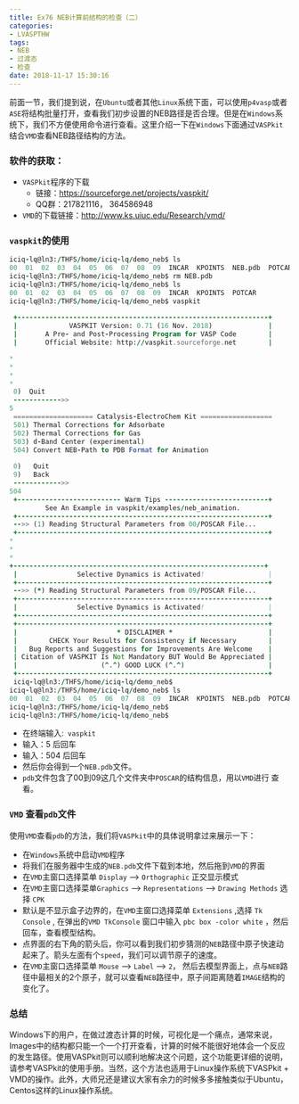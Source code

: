 ```yaml
---
title: Ex76 NEB计算前结构的检查（二）
categories: 
- LVASPTHW
tags: 
- NEB
- 过渡态
- 检查
date: 2018-11-17 15:30:16
---
```




前面一节，我们提到说，在`Ubuntu`或者其他`Linux`系统下面，可以使用`p4vasp`或者`ASE`将结构批量打开，查看我们初步设置的NEB路径是否合理。但是在`Windows`系统下，我们不方便使用命令进行查看。这里介绍一下在`Windows`下面通过`VASPkit`结合`VMD`查看NEB路径结构的方法。



### 软件的获取：

* `VASPkit`程序的下载
  * 链接：https://sourceforge.net/projects/vaspkit/
  * QQ群：217821116， 364586948
* `VMD`的下载链接：http://www.ks.uiuc.edu/Research/vmd/ 



### `vaspkit`的使用

```fortran
iciq-lq@ln3:/THFS/home/iciq-lq/demo_neb$ ls
00  01  02  03  04  05  06  07  08  09  INCAR  KPOINTS  NEB.pdb  POTCAR
iciq-lq@ln3:/THFS/home/iciq-lq/demo_neb$ rm NEB.pdb 
iciq-lq@ln3:/THFS/home/iciq-lq/demo_neb$ ls
00  01  02  03  04  05  06  07  08  09  INCAR  KPOINTS  POTCAR
iciq-lq@ln3:/THFS/home/iciq-lq/demo_neb$ vaspkit 
 
 +---------------------------------------------------------------+
 |             VASPKIT Version: 0.71 (16 Nov. 2018)              |
 |       A Pre- and Post-Processing Program for VASP Code        |
 |       Official Website: http://vaspkit.sourceforge.net        |

*
*
*
*                                                                 
 0)  Quit                                                         
 ------------>>
5
 ==================== Catalysis-ElectroChem Kit ==================
 501) Thermal Corrections for Adsorbate                      
 502) Thermal Corrections for Gas                    
 503) d-Band Center (experimental)                    
 504) Convert NEB-Path to PDB Format for Animation                    
                                                                  
 0)   Quit                                                        
 9)   Back                                                        
 ------------>>
504
 +-------------------------- Warm Tips --------------------------+
         See An Example in vaspkit/examples/neb_animation.        
 +---------------------------------------------------------------+
 -->> (1) Reading Structural Parameters from 00/POSCAR File...
 +---------------------------------------------------------------+
*
*
*
+---------------------------------------------------------------+
 |               Selective Dynamics is Activated!                |
 +---------------------------------------------------------------+
 -->> (*) Reading Structural Parameters from 09/POSCAR File...
 +---------------------------------------------------------------+
 |               Selective Dynamics is Activated!                |
 +---------------------------------------------------------------+
 +---------------------------------------------------------------+
 |                         * DISCLAIMER *                        |
 |        CHECK Your Results for Consistency if Necessary        |
 |   Bug Reports and Suggestions for Improvements Are Welcome    |
 | Citation of VASPKIT Is Not Mandatory BUT Would Be Appreciated |
 |                     (^.^) GOOD LUCK (^.^)                     |
 +---------------------------------------------------------------+
 iciq-lq@ln3:/THFS/home/iciq-lq/demo_neb$ 
iciq-lq@ln3:/THFS/home/iciq-lq/demo_neb$ ls
00  01  02  03  04  05  06  07  08  09  INCAR  KPOINTS  NEB.pdb  POTCAR
iciq-lq@ln3:/THFS/home/iciq-lq/demo_neb$ 
iciq-lq@ln3:/THFS/home/iciq-lq/demo_neb$ 

```



* 在终端输入:` vaspkit`
* 输入：5 后回车
* 输入：504 后回车
* 然后你会得到一个`NEB.pdb`文件。
* `pdb`文件包含了00到09这几个文件夹中`POSCAR`的结构信息，用以`VMD`进行 查看。



### `VMD` 查看`pdb`文件

使用`VMD`查看`pdb`的方法，我们将`VASPkit`中的具体说明拿过来展示一下：

* 在`Windows`系统中启动`VMD`程序
* 将我们在服务器中生成的`NEB.pdb`文件下载到本地，然后拖到`VMD`的界面
* 在`VMD`主窗口选择菜单 `Display` --> `Orthographic` 正交显示模式 
* 在`VMD`主窗口选择菜单`Graphics` --> `Representations` --> `Drawing Methods` 选择 `CPK`
* 默认是不显示盒子边界的，在`VMD`主窗口选择菜单 `Extensions` ,选择 `Tk Console` , 在弹出的`VMD TkConsole` 窗口中输入 `pbc box -color white` ，然后回车，查看模型结构。
* 点界面的右下角的箭头后，你可以看到我们初步猜测的`NEB`路径中原子快速动起来了。箭头左面有个`speed`，我们可以调节原子的速度。
* 在`VMD`主窗口选择菜单 `Mouse` --> `Label` --> `2`， 然后去模型界面上，点与`NEB`路径中最相关的2个原子，就可以查看`NEB`路径中，原子间距离随着`IMAGE`结构的变化了。



### 总结

Windows下的用户，在做过渡态计算的时候，可视化是一个痛点，通常来说，Images中的结构都只能一个一个打开查看，计算的时候不能很好地体会一个反应的发生路径。使用VASPkit则可以顺利地解决这个问题，这个功能更详细的说明，请参考VASPkit的使用手册。当然，这个方法也适用于Linux操作系统下VASPkit + VMD的操作。此外，大师兄还是建议大家有余力的时候多多接触类似于Ubuntu，Centos这样的Linux操作系统。